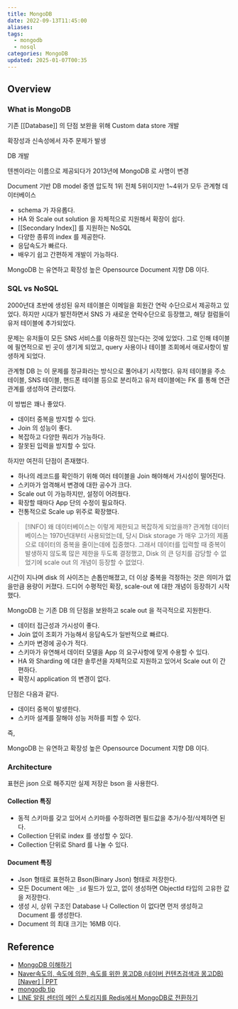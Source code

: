 ```yaml
---
title: MongoDB
date: 2022-09-13T11:45:00
aliases: 
tags:
  - mongodb
  - nosql
categories: MongoDB
updated: 2025-01-07T00:35
---
```


## Overview

### What is MongoDB

기존 [[Database]] 의 단점 보완을 위해 Custom data store 개발

확장성과 신속성에서 자주 문제가 발생

DB 개발

텐젠이라는 이름으로 제공되다가 2013년에 MongoDB 로 사명이 변경

Document 기반 DB model 중엔 압도적 1위 전체 5위이지만 1~4위가 모두 관계형 데이터베이스

- schema 가 자유롭다.
- HA 와 Scale out solution 을 자체적으로 지원해서 확장이 쉽다.
- [[Secondary Index]] 를 지원하는 NoSQL
- 다양한 종류의 index 를 제공한다.
- 응답속도가 빠르다.
- 배우기 쉽고 간편하게 개발이 가능하다.

MongoDB 는 유연하고 확장성 높은 Opensource Document 지향 DB 이다.

### SQL vs NoSQL

2000년대 초반에 생성된 유저 테이블은 이메일을 회원간 연락 수단으로서 제공하고 있었다. 하지만 시대가 발전하면서 SNS 가 새로운 연락수단으로 등장했고, 해당 컬럼들이 유저 테이블에 추가되었다.

문제는 유저들이 모든 SNS 서비스를 이용하진 않는다는 것에 있었다. 그로 인해 테이블에 필연적으로 빈 곳이 생기게 되었고, query 사용이나 테이블 조회에서 애로사항이 발생하게 되었다.

관계형 DB 는 이 문제를 정규화라는 방식으로 풀어내기 시작했다. 유저 테이블을 주소 테이블, SNS 테이블, 핸드폰 테이블 등으로 분리하고 유저 테이블에는 FK 를 통해 연관관계를 생성하여 관리했다.

이 방법은 꽤나 좋았다.

- 데이터 중복을 방지할 수 있다.
- Join 의 성능이 좋다.
- 복잡하고 다양한 쿼리가 가능하다.
- 잘못된 입력을 방지할 수 있다.

하지만 여전히 단점이 존재했다.

- 하나의 레코드를 확인하기 위해 여러 테이블을 Join 해야해서 가시성이 떨어진다.
- 스키마가 엄격해서 변경에 대한 공수가 크다.
- Scale out 이 가능하지만, 설정이 어려웠다.
- 확장할 때마다 App 단의 수정이 필요하다.
- 전통적으로 Scale up 위주로 확장했다.

> [!INFO] 왜 데이터베이스는 이렇게 제한되고 복잡하게 되었을까?
> 관계형 데이터베이스는 1970년대부터 사용되었는데, 당시 Disk storage 가 매우 고가의 제품으로 데이터의 중복을 줄이는데에 집중했다. 그래서 데이터를 입력할 때 중복이 발생하지 않도록 많은 제한을 두도록 결정했고, Disk 의 큰 덩치를 감당할 수 없었기에 scale out 의 개념이 등장할 수 없었다.

시간이 지나며 disk 의 사이즈는 손톱만해졌고, 더 이상 중복을 걱정하는 것은 의미가 없을만큼 용량이 커졌다. 드디어 수평적인 확장, scale-out 에 대한 개념이 등장하기 시작했다.

MongoDB 는 기존 DB 의 단점을 보완하고 scale out 을 적극적으로 지원한다.

- 데이터 접근성과 가시성이 좋다.
- Join 없이 조회가 가능해서 응답속도가 일반적으로 빠르다.
- 스키마 변경에 공수가 적다.
- 스키마가 유연해서 데이터 모델을 App 의 요구사항에 맞게 수용할 수 있다.
- HA 와 Sharding 에 대한 솔루션을 자체적으로 지원하고 있어서 Scale out 이 간편하다.
- 확장시 application 의 변경이 없다.

단점은 다음과 같다.

- 데이터 중복이 발생한다.
- 스키마 설계를 잘해야 성능 저하를 피할 수 있다.

즉,

MongoDB 는 유연하고 확장성 높은 Opensource Document 지향 DB 이다.

### Architecture

표현은 json 으로 해주지만 실제 저장은 bson 을 사용한다.

#### Collection 특징

- 동적 스키마를 갖고 있어서 스키마를 수정하려면 필드값을 추가/수정/삭제하면 된다.
- Collection 단위로 index 를 생성할 수 있다.
- Collection 단위로 Shard 를 나눌 수 있다.

#### Document 특징

- Json 형태로 표현하고 Bson(Binary Json) 형태로 저장한다.
- 모든 Document 에는 `_id` 필드가 있고, 없이 생성하면 ObjectId 타입의 고유한 값을 저장한다.
- 생성 시, 상위 구조인 Database 나 Collection 이 없다면 먼저 생성하고 Document 를 생성한다.
- Document 의 최대 크기는 16MB 이다.

## Reference

- [MongoDB 이해하기](https://kciter.so/posts/about-mongodb)
- [Naver속도의, 속도에 의한, 속도를 위한 몽고DB (네이버 컨텐츠검색과 몽고DB) \[Naver\] | PPT](https://www.slideshare.net/slideshow/naver-db-db-naver/172660008#7)
- [mongodb tip](https://jacking75.github.io/choiheungbae/%EB%AC%B8%EC%84%9C/%EC%9B%94%EA%B0%84%2010%EC%96%B5%20PV%EB%A5%BC%20%EC%A7%80%EC%A7%80%ED%95%98%EA%B8%B0%20%EC%9C%84%ED%95%9C%20MongoDB%20Tip.pdf)
- [LINE 알림 센터의 메인 스토리지를 Redis에서 MongoDB로 전환하기](https://engineering.linecorp.com/ko/blog/LINE-integrated-notification-center-from-redis-to-mongodb)